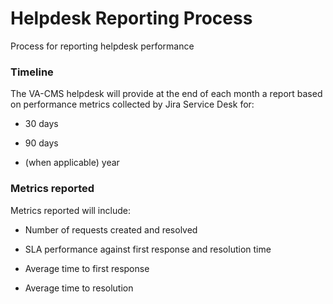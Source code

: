 # Helpdesk Reporting Process

Process for reporting helpdesk performance

### Timeline

The VA-CMS helpdesk will provide at the end of each month a report based on performance metrics collected by Jira Service Desk for:

* 30 days

* 90 days

* (when applicable) year

### Metrics reported

Metrics reported will include:

* Number of requests created and resolved

* SLA performance against first response and resolution time

* Average time to first response

* Average time to resolution


